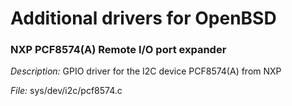 # Additional drivers for OpenBSD

### NXP PCF8574(A) Remote I/O port expander

*Description:*
GPIO driver for the I2C device PCF8574(A) from NXP


*File:*
sys/dev/i2c/pcf8574.c
